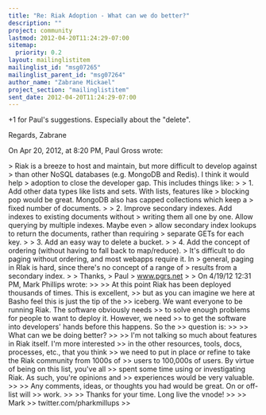 ```yaml
---
title: "Re: Riak Adoption - What can we do better?"
description: ""
project: community
lastmod: 2012-04-20T11:24:29-07:00
sitemap:
  priority: 0.2
layout: mailinglistitem
mailinglist_id: "msg07265"
mailinglist_parent_id: "msg07264"
author_name: "Zabrane Mickael"
project_section: "mailinglistitem"
sent_date: 2012-04-20T11:24:29-07:00
---
```



+1 for Paul's suggestions.
Especially about the "delete".

Regards,
Zabrane

On Apr 20, 2012, at 8:20 PM, Paul Gross wrote:

&gt; Riak is a breeze to host and maintain, but more difficult to develop against 
&gt; than other NoSQL databases (e.g. MongoDB and Redis). I think it would help 
&gt; adoption to close the developer gap. This includes things like:
&gt; 
&gt; 1. Add other data types like lists and sets. With lists, features like 
&gt; blocking pop would be great. MongoDB also has capped collections which keep a 
&gt; fixed number of documents. 
&gt; 
&gt; 2. Improve secondary indexes. Add indexes to existing documents without 
&gt; writing them all one by one. Allow querying by multiple indexes. Maybe even 
&gt; allow secondary index lookups to return the documents, rather than requiring 
&gt; separate GETs for each key.
&gt; 
&gt; 3. Add an easy way to delete a bucket.
&gt; 
&gt; 4. Add the concept of ordering (without having to fall back to map/reduce). 
&gt; It's difficult to do paging without ordering, and most webapps require it. In 
&gt; general, paging in RIak is hard, since there's no concept of a range of 
&gt; results from a secondary index.
&gt; 
&gt; Thanks,
&gt; Paul
&gt; www.pgrs.net
&gt; 
&gt; On 4/19/12 12:31 PM, Mark Phillips wrote:
&gt;&gt; 
&gt;&gt; At this point Riak has been deployed thousands of times. This is excellent, 
&gt;&gt; but as you can imagine we here at Basho feel this is just the tip of the 
&gt;&gt; iceberg. We want everyone to be running Riak. The software obviously needs 
&gt;&gt; to solve enough problems for people to want to deploy it. However, we need 
&gt;&gt; to get the software into developers' hands before this happens. So the 
&gt;&gt; question is:
&gt;&gt; 
&gt;&gt; What can we be doing better?
&gt;&gt; 
&gt;&gt; I'm not talking so much about features in Riak itself. I'm more interested 
&gt;&gt; in the other resources, tools, docs, processes, etc., that you think 
&gt;&gt; we need to put in place or refine to take the Riak community from 1000s of 
&gt;&gt; users to 100,000s of users. By virtue of being on this list, you've all 
&gt;&gt; spent some time using or investigating Riak. As such, you're opinions and 
&gt;&gt; experiences would be very valuable.
&gt;&gt; 
&gt;&gt; Any comments, ideas, or thoughts you had would be great. On or off-list will 
&gt;&gt; work. 
&gt;&gt; 
&gt;&gt; Thanks for your time. Long live the vnode!
&gt;&gt; 
&gt;&gt; Mark 
&gt;&gt; twitter.com/pharkmillups
&gt;&gt; 

